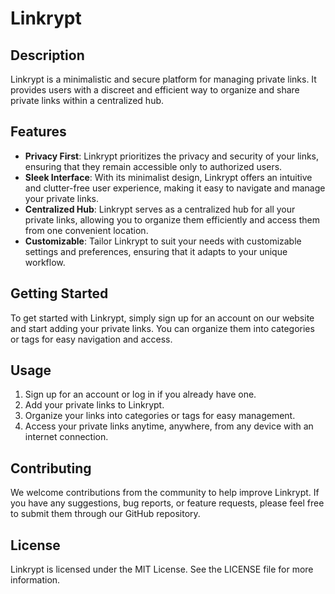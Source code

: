 

# Linkrypt

## Description
Linkrypt is a minimalistic and secure platform for managing private links. It provides users with a discreet and efficient way to organize and share private links within a centralized hub.

## Features
- **Privacy First**: Linkrypt prioritizes the privacy and security of your links, ensuring that they remain accessible only to authorized users.
- **Sleek Interface**: With its minimalist design, Linkrypt offers an intuitive and clutter-free user experience, making it easy to navigate and manage your private links.
- **Centralized Hub**: Linkrypt serves as a centralized hub for all your private links, allowing you to organize them efficiently and access them from one convenient location.
- **Customizable**: Tailor Linkrypt to suit your needs with customizable settings and preferences, ensuring that it adapts to your unique workflow.

## Getting Started
To get started with Linkrypt, simply sign up for an account on our website and start adding your private links. You can organize them into categories or tags for easy navigation and access.

## Usage
1. Sign up for an account or log in if you already have one.
2. Add your private links to Linkrypt.
3. Organize your links into categories or tags for easy management.
4. Access your private links anytime, anywhere, from any device with an internet connection.

## Contributing
We welcome contributions from the community to help improve Linkrypt. If you have any suggestions, bug reports, or feature requests, please feel free to submit them through our GitHub repository.

## License
Linkrypt is licensed under the MIT License. See the LICENSE file for more information.
